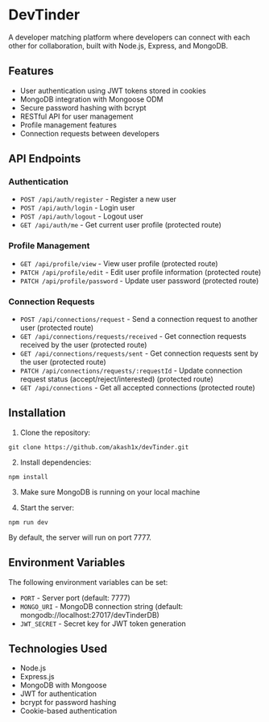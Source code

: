 # DevTinder

A developer matching platform where developers can connect with each other for collaboration, built with Node.js, Express, and MongoDB.

## Features

- User authentication using JWT tokens stored in cookies
- MongoDB integration with Mongoose ODM
- Secure password hashing with bcrypt
- RESTful API for user management
- Profile management features
- Connection requests between developers

## API Endpoints

### Authentication

- `POST /api/auth/register` - Register a new user
- `POST /api/auth/login` - Login user
- `POST /api/auth/logout` - Logout user
- `GET /api/auth/me` - Get current user profile (protected route)

### Profile Management

- `GET /api/profile/view` - View user profile (protected route)
- `PATCH /api/profile/edit` - Edit user profile information (protected route)
- `PATCH /api/profile/password` - Update user password (protected route)

### Connection Requests

- `POST /api/connections/request` - Send a connection request to another user (protected route)
- `GET /api/connections/requests/received` - Get connection requests received by the user (protected route)
- `GET /api/connections/requests/sent` - Get connection requests sent by the user (protected route)
- `PATCH /api/connections/requests/:requestId` - Update connection request status (accept/reject/interested) (protected route)
- `GET /api/connections` - Get all accepted connections (protected route)

## Installation

1. Clone the repository:

```
git clone https://github.com/akash1x/devTinder.git
```

2. Install dependencies:

```
npm install
```

3. Make sure MongoDB is running on your local machine

4. Start the server:

```
npm run dev
```

By default, the server will run on port 7777.

## Environment Variables

The following environment variables can be set:

- `PORT` - Server port (default: 7777)
- `MONGO_URI` - MongoDB connection string (default: mongodb://localhost:27017/devTinderDB)
- `JWT_SECRET` - Secret key for JWT token generation

## Technologies Used

- Node.js
- Express.js
- MongoDB with Mongoose
- JWT for authentication
- bcrypt for password hashing
- Cookie-based authentication
